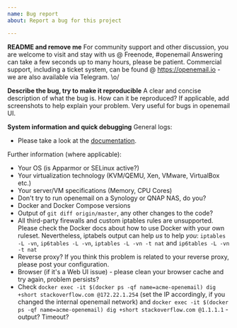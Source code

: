 ```yaml
---
name: Bug report
about: Report a bug for this project

---
```


**README and remove me**
For community support and other discussion, you are welcome to visit and stay with us @ Freenode, #openemail
Answering can take a few seconds up to many hours, please be patient.
Commercial support, including a ticket system, can be found @ https://openemail.io - we are also available via Telegram. \o/

**Describe the bug, try to make it reproducible**
A clear and concise description of what the bug is. How can it be reproduced?
If applicable, add screenshots to help explain your problem. Very useful for bugs in openemail UI.

**System information and quick debugging**
General logs:
- Please take a look at the [documentation](https://openemail.io/debug-logs/).

Further information (where applicable):
 - Your OS (is Apparmor or SELinux active?)
 - Your virtualization technology (KVM/QEMU, Xen, VMware, VirtualBox etc.)
 - Your server/VM specifications (Memory, CPU Cores)
 - Don't try to run openemail on a Synology or QNAP NAS, do you?
 - Docker and Docker Compose versions
 - Output of `git diff origin/master`, any other changes to the code?
 - All third-party firewalls and custom iptables rules are unsupported. Please check the Docker docs about how to use Docker with your own ruleset. Nevertheless, iptabels output can help _us_ to help _you_: `iptables -L -vn`, `ip6tables -L -vn`, `iptables -L -vn -t nat` and `ip6tables -L -vn -t nat `
 - Reverse proxy? If you think this problem is related to your reverse proxy, please post your configuration.
 - Browser (if it's a Web UI issue) - please clean your browser cache and try again, problem persists?
 - Check `docker exec -it $(docker ps -qf name=acme-openemail) dig +short stackoverflow.com @172.22.1.254` (set the IP accordingly, if you changed the internal openemail network) and `docker exec -it $(docker ps -qf name=acme-openemail) dig +short stackoverflow.com @1.1.1.1` - output? Timeout?
